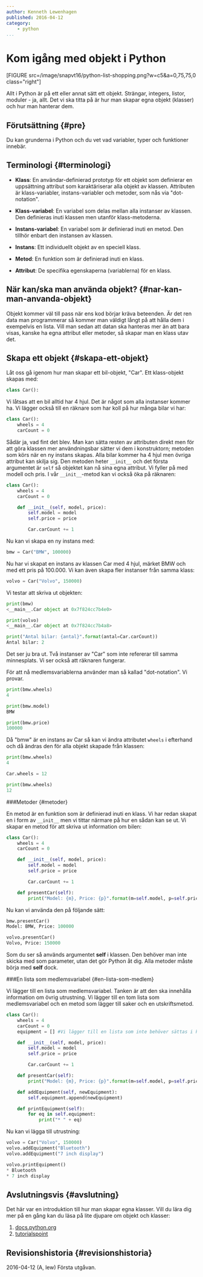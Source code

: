 ```yaml
---
author: Kenneth Lewenhagen
published: 2016-04-12
category:
    - python
...
```

Kom igång med objekt i Python
===================================

[FIGURE src=/image/snapvt16/python-list-shopping.png?w=c5&a=0,75,75,0 class="right"]

Allt i Python är på ett eller annat sätt ett objekt. Strängar, integers, listor, moduler - ja, allt. Det vi ska titta på är hur man skapar egna objekt (klasser) och hur man hanterar dem.

<!--more-->



Förutsättning {#pre}
-------------------------------

Du kan grunderna i Python och du vet vad variabler, typer och funktioner innebär.



Terminologi {#terminologi}
-------------------------------

* **Klass**: En användar-definierad prototyp för ett objekt som definierar en uppsättning attribut som karaktäriserar alla objekt av klassen. Attributen är klass-variabler, instans-variabler och metoder, som nås via "dot-notation".

* **Klass-variabel**: En variabel som delas mellan alla instanser av klassen. Den definieras inuti klassen men utanför klass-metoderna.

* **Instans-variabel**: En variabel som är definierad inuti en metod. Den tillhör enbart den instansen av klassen.

* **Instans**: Ett individuellt objekt av en speciell klass.

* **Metod**: En funktion som är definierad inuti en klass.

* **Attribut**:  De specifika egenskaperna (variablerna) för en klass.


När kan/ska man använda objekt? {#nar-kan-man-anvanda-objekt}
------------------------------

Objekt kommer väl till pass när ens kod börjar kräva beteenden. Är det ren data man programmerar så kommer man väldigt långt på att hålla dem i exempelvis en lista. Vill man sedan att datan ska hanteras mer än att bara visas, kanske ha egna attribut eller metoder, så skapar man en klass utav det.



Skapa ett objekt {#skapa-ett-objekt}
------------------------------

Låt oss gå igenom hur man skapar ett bil-objekt, "Car". Ett klass-objekt skapas med:  

```python
class Car():
```

Vi låtsas att en bil alltid har 4 hjul. Det är något som alla instanser kommer ha. Vi lägger också till en räknare som har koll på hur många bilar vi har:

```python
class Car():
    wheels = 4
    carCount = 0
```

Sådär ja, vad fint det blev. Man kan sätta resten av attributen direkt men för att göra klassen mer användningsbar sätter vi dem i konstruktorn; metoden som körs när en ny instans skapas. Alla bilar kommer ha 4 hjul men övriga attribut kan skilja sig. Den metoden heter `__init__` och det första argumentet är `self` så objektet kan nå sina egna attribut. Vi fyller på med modell och pris. I vår `__init__`-metod kan vi också öka på räknaren:

```python
class Car():
    wheels = 4
    carCount = 0

    def __init__(self, model, price):
        self.model = model
        self.price = price

        Car.carCount += 1
```

Nu kan vi skapa en ny instans med:

```python
bmw = Car("BMW", 100000)
```

Nu har vi skapat en instans av klassen Car med 4 hjul, märket BMW och med ett pris på 100.000. Vi kan även skapa fler instanser från samma klass:

```python
volvo = Car("Volvo", 150000)
```

Vi testar att skriva ut objekten:

```python
print(bmw)
<__main__.Car object at 0x7f824cc7b4e0>

print(volvo)
<__main__.Car object at 0x7f824cc7b4a8>

print("Antal bilar: {antal}".format(antal=Car.carCount))
Antal bilar: 2
```

Det ser ju bra ut. Två instanser av "Car" som inte refererar till samma minnesplats. Vi ser också att räknaren fungerar.

För att nå medlemsvariablerna använder man så kallad "dot-notation". Vi provar.

```python
print(bmw.wheels)
4

print(bmw.model)
BMW

print(bmw.price)
100000
```

Då "bmw" är en instans av Car så kan vi ändra attributet `wheels` i efterhand och då ändras den för alla objekt skapade från klassen:

```python
print(bmw.wheels)
4

Car.wheels = 12

print(bmw.wheels)
12
```


###Metoder {#metoder}

En metod är en funktion som är definierad inuti en klass. Vi har redan skapat en i form av `__init__` men vi tittar närmare på hur en sådan kan se ut. Vi skapar en metod för att skriva ut information om bilen:

```python
class Car():
    wheels = 4
    carCount = 0

    def __init__(self, model, price):
        self.model = model
        self.price = price

        Car.carCount += 1

    def presentCar(self):
        print("Model: {m}, Price: {p}".format(m=self.model, p=self.price))
```

Nu kan vi använda den på följande sätt:

```python
bmw.presentCar()
Model: BMW, Price: 100000

volvo.presentCar()
Volvo, Price: 150000
```

Som du ser så används argumentet **self** i klassen. Den behöver man inte skicka med som parameter, utan det gör Python åt dig. Alla metoder måste börja med **self** dock.



###En lista som medlemsvariabel {#en-lista-som-medlem}

Vi lägger till en lista som medlemsvariabel. Tanken är att den ska innehålla information om övrig utrustning. Vi lägger till en tom lista som medlemsvariabel och en metod som lägger till saker och en utskriftsmetod.

```python
class Car():
    wheels = 4
    carCount = 0
    equipment = [] #Vi lägger till en lista som inte behöver sättas i konstruktorn, __init__

    def __init__(self, model, price):
        self.model = model
        self.price = price

        Car.carCount += 1

    def presentCar(self):
        print("Model: {m}, Price: {p}".format(m=self.model, p=self.price))

    def addEquipment(self, newEquipment):
        self.equipment.append(newEquipment)

    def printEquipment(self):
        for eq in self.equipment:
            print("* " + eq)
```

Nu kan vi lägga till utrustning:

```python
volvo = Car("Volvo", 150000)
volvo.addEquipment("Bluetooth")
volvo.addEquipment("7 inch display")

volvo.printEquipment()
* Bluetooth
* 7 inch display
```



Avslutningsvis {#avslutning}
------------------------------

Det här var en introduktion till hur man skapar egna klasser. Vill du lära dig mer på en gång kan du läsa på lite djupare om objekt och klasser:  

1. [docs.python.org](https://docs.python.org/3.4/tutorial/classes.html#)  
2. [tutorialspoint](http://www.tutorialspoint.com/python/python_classes_objects.htm)



Revisionshistoria {#revisionshistoria}
--------------------------------------

<span class='revision-history' markdown='1'>
2016-04-12 (A, lew) Första utgåvan.  
</span>
